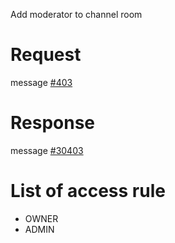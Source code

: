 Add moderator to channel room

# Request
message [#403](../../proto/README.md#action_403)

# Response
message [#30403](../../proto/README.md#action_30403)

# List of access rule
* OWNER
* ADMIN